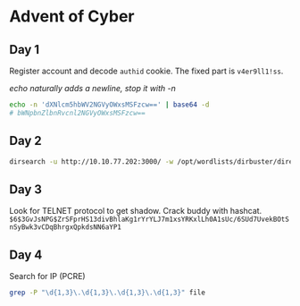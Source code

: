 # Advent of Cyber

## Day 1
Register account and decode `authid` cookie.  The fixed part is `v4er9ll1!ss`.

_echo naturally adds a newline, stop it with -n_
```bash
echo -n 'dXNlcm5hbWV2NGVyOWxsMSFzcw==' | base64 -d
# bWNpbnZlbnRvcnl2NGVyOWxsMSFzcw==
```

## Day 2
```bash
dirsearch -u http://10.10.77.202:3000/ -w /opt/wordlists/dirbuster/directory-list-2.3-small.txt -e html
```

## Day 3
Look for TELNET protocol to get shadow.  Crack buddy with hashcat. `$6$3GvJsNPG$ZrSFprHS13divBhlaKg1rYrYLJ7m1xsYRKxlLh0A1sUc/6SUd7UvekBOtSnSyBwk3vCDqBhrgxQpkdsNN6aYP1`


## Day 4
Search for IP (PCRE)
```bash
grep -P "\d{1,3}\.\d{1,3}\.\d{1,3}\.\d{1,3}" file
```